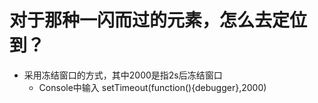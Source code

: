 # 对于那种一闪而过的元素，怎么去定位到？
- 采用冻结窗口的方式，其中2000是指2s后冻结窗口 
  - Console中输入  setTimeout(function(){debugger},2000)